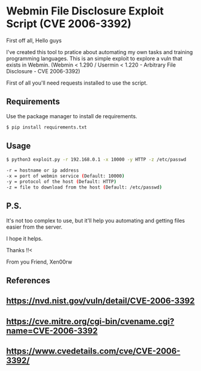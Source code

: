 # Webmin File Disclosure Exploit Script (CVE 2006-3392)

First off all, Hello guys 

I've created this tool to pratice about automating my own tasks and training programming languages.
This is an simple exploit to explore a vuln that exists in Webmin. (Webmin < 1.290 / Usermin < 1.220 - Arbitrary File Disclosure - CVE 2006-3392)

First of all you'll need requests installed to use the script.

## Requirements
Use the package manager to install de requirements.

```bash
$ pip install requirements.txt
```
## Usage

```bash
$ python3 exploit.py -r 192.168.0.1 -x 10000 -y HTTP -z /etc/passwd

-r = hostname or ip address 
-x = port of webmin service (Default: 10000)
-y = protocol of the host (Default: HTTP)
-z = file to download from the host (Default: /etc/passwd)
```

## P.S.

It's not too complex to use, but it'll help you automating and getting files easier from the server.

I hope it helps.

Thanks !!<

From you Friend, Xen00rw

## References

https://nvd.nist.gov/vuln/detail/CVE-2006-3392
-
https://cve.mitre.org/cgi-bin/cvename.cgi?name=CVE-2006-3392
-
https://www.cvedetails.com/cve/CVE-2006-3392/
-
